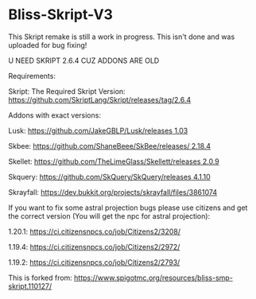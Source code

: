 # Bliss-Skript-V3
This Skript remake is still a work in progress. This isn't done and was uploaded for bug fixing!

U NEED SKRIPT 2.6.4 CUZ ADDONS ARE OLD

Requirements:

  Skript:
  The Required Skript Version: https://github.com/SkriptLang/Skript/releases/tag/2.6.4


  Addons with exact versions:

  Lusk: [https://github.com/JakeGBLP/Lusk/releases 1.03](https://github.com/JakeGBLP/Lusk/releases/tag/1.0.3)

  Skbee: [https://github.com/ShaneBeee/SkBee/releases/ 2.18.4](https://github.com/ShaneBeee/SkBee/releases/tag/2.18.4)

  Skellet: [https://github.com/TheLimeGlass/Skellett/releases 2.0.9](https://github.com/TheLimeGlass/Skellett/releases/tag/2.0.9)

  Skquery: [https://github.com/SkQuery/SkQuery/releases 4.1.10](https://github.com/SkQuery/SkQuery/releases/tag/4.1.10)

  Skrayfall: https://dev.bukkit.org/projects/skrayfall/files/3861074








If you want to fix some astral projection bugs please use citizens and get the correct version (You will get the npc for astral projection):

1.20.1: https://ci.citizensnpcs.co/job/Citizens2/3208/

1.19.4: https://ci.citizensnpcs.co/job/Citizens2/2972/

1.19.2: https://ci.citizensnpcs.co/job/Citizens2/2793/







  This is forked from: https://www.spigotmc.org/resources/bliss-smp-skript.110127/
  
